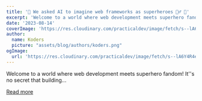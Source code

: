 ```yaml
---
title: '🤖 We asked AI to imagine web frameworks as superheroes 🦸‍♂️ 🦾'
excerpt: 'Welcome to a world where web development meets superhero fandom! It''s no secret that building...'
date: '2023-08-14'
coverImage: 'https://res.cloudinary.com/practicaldev/image/fetch/s--lA6Y4R4e--/c_imagga_scale,f_auto,fl_progressive,h_420,q_auto,w_1000/https://dev-to-uploads.s3.amazonaws.com/uploads/articles/fvngy6yvnav8ahsjorii.png'
author:
  name: Koders
  picture: "assets/blog/authors/koders.png"
ogImage:
  url: 'https://res.cloudinary.com/practicaldev/image/fetch/s--lA6Y4R4e--/c_imagga_scale,f_auto,fl_progressive,h_420,q_auto,w_1000/https://dev-to-uploads.s3.amazonaws.com/uploads/articles/fvngy6yvnav8ahsjorii.png'
---
```


Welcome to a world where web development meets superhero fandom! It''s no secret that building...

[Read more](https://dev.to/matijasos/we-asked-ai-to-imagine-web-frameworks-as-superheroes-p0j)
